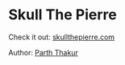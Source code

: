 # Skull The Pierre

Check it out: [skullthepierre.com](https://www.skullthepierre.com)

Author: [Parth Thakur](www.github.com/ParthThakur)
